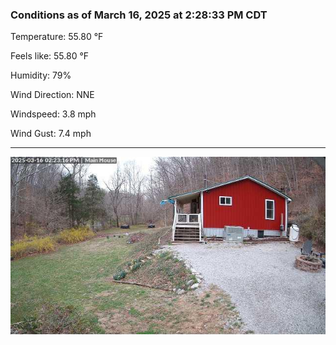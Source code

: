 ### Conditions as of March 16, 2025 at 2:28:33 PM CDT 

Temperature: 55.80 &deg;F

Feels like: 55.80 &deg;F

Humidity: 79%

Wind Direction: NNE

Windspeed: 3.8 mph

Wind Gust: 7.4 mph

---

<img src="./images/latest.jpeg"/>

